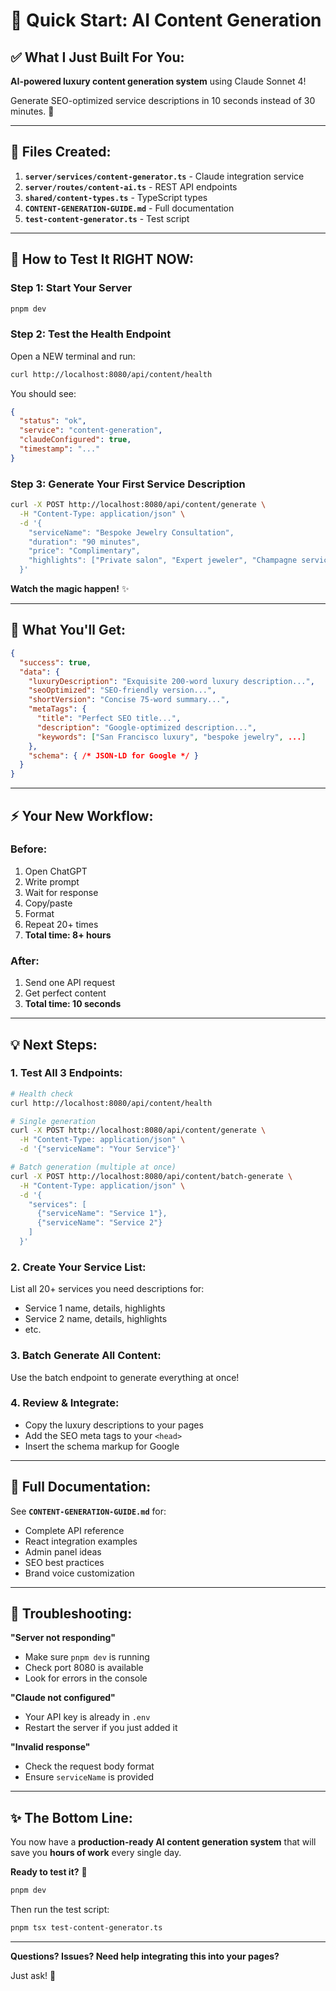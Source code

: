 # 🚀 Quick Start: AI Content Generation

## ✅ What I Just Built For You:

**AI-powered luxury content generation system** using Claude Sonnet 4!

Generate SEO-optimized service descriptions in 10 seconds instead of 30 minutes. 🎯

---

## 📁 Files Created:

1. **`server/services/content-generator.ts`** - Claude integration service
2. **`server/routes/content-ai.ts`** - REST API endpoints
3. **`shared/content-types.ts`** - TypeScript types
4. **`CONTENT-GENERATION-GUIDE.md`** - Full documentation
5. **`test-content-generator.ts`** - Test script

---

## 🎯 How to Test It RIGHT NOW:

### Step 1: Start Your Server

```bash
pnpm dev
```

### Step 2: Test the Health Endpoint

Open a NEW terminal and run:

```bash
curl http://localhost:8080/api/content/health
```

You should see:
```json
{
  "status": "ok",
  "service": "content-generation",
  "claudeConfigured": true,
  "timestamp": "..."
}
```

### Step 3: Generate Your First Service Description

```bash
curl -X POST http://localhost:8080/api/content/generate \
  -H "Content-Type: application/json" \
  -d '{
    "serviceName": "Bespoke Jewelry Consultation",
    "duration": "90 minutes",
    "price": "Complimentary",
    "highlights": ["Private salon", "Expert jeweler", "Champagne service"]
  }'
```

**Watch the magic happen!** ✨

---

## 🎨 What You'll Get:

```json
{
  "success": true,
  "data": {
    "luxuryDescription": "Exquisite 200-word luxury description...",
    "seoOptimized": "SEO-friendly version...",
    "shortVersion": "Concise 75-word summary...",
    "metaTags": {
      "title": "Perfect SEO title...",
      "description": "Google-optimized description...",
      "keywords": ["San Francisco luxury", "bespoke jewelry", ...]
    },
    "schema": { /* JSON-LD for Google */ }
  }
}
```

---

## ⚡ Your New Workflow:

### Before:
1. Open ChatGPT
2. Write prompt
3. Wait for response
4. Copy/paste
5. Format
6. Repeat 20+ times
7. **Total time: 8+ hours**

### After:
1. Send one API request
2. Get perfect content
3. **Total time: 10 seconds**

---

## 💡 Next Steps:

### 1. Test All 3 Endpoints:

```bash
# Health check
curl http://localhost:8080/api/content/health

# Single generation
curl -X POST http://localhost:8080/api/content/generate \
  -H "Content-Type: application/json" \
  -d '{"serviceName": "Your Service"}'

# Batch generation (multiple at once)
curl -X POST http://localhost:8080/api/content/batch-generate \
  -H "Content-Type: application/json" \
  -d '{
    "services": [
      {"serviceName": "Service 1"},
      {"serviceName": "Service 2"}
    ]
  }'
```

### 2. Create Your Service List:

List all 20+ services you need descriptions for:
- Service 1 name, details, highlights
- Service 2 name, details, highlights
- etc.

### 3. Batch Generate All Content:

Use the batch endpoint to generate everything at once!

### 4. Review & Integrate:

- Copy the luxury descriptions to your pages
- Add the SEO meta tags to your `<head>`
- Insert the schema markup for Google

---

## 📖 Full Documentation:

See **`CONTENT-GENERATION-GUIDE.md`** for:
- Complete API reference
- React integration examples
- Admin panel ideas
- SEO best practices
- Brand voice customization

---

## 🔧 Troubleshooting:

**"Server not responding"**
- Make sure `pnpm dev` is running
- Check port 8080 is available
- Look for errors in the console

**"Claude not configured"**
- Your API key is already in `.env`
- Restart the server if you just added it

**"Invalid response"**
- Check the request body format
- Ensure `serviceName` is provided

---

## ✨ The Bottom Line:

You now have a **production-ready AI content generation system** that will save you **hours of work** every single day.

**Ready to test it?** 🚀

```bash
pnpm dev
```

Then run the test script:
```bash
pnpm tsx test-content-generator.ts
```

---

**Questions? Issues? Need help integrating this into your pages?**

Just ask! 💎


